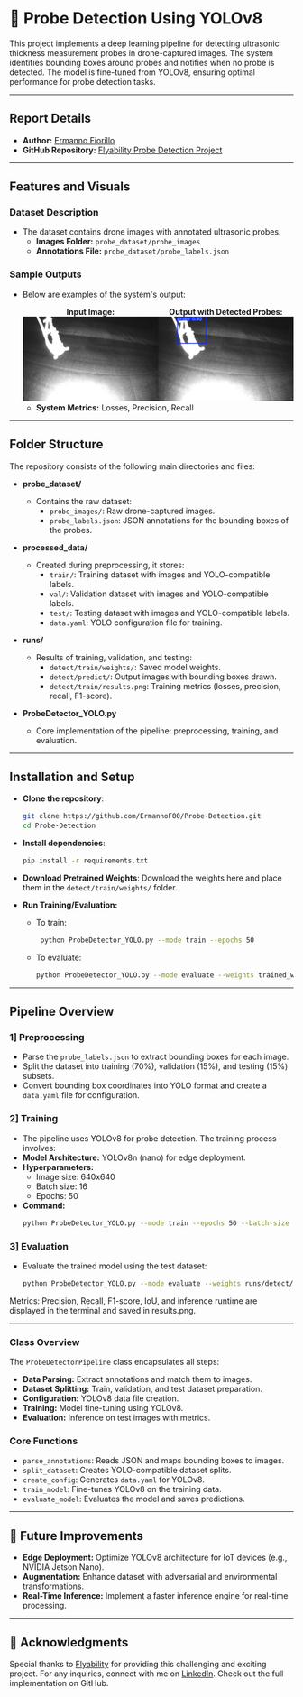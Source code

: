# 🚀 Probe Detection Using YOLOv8

This project implements a deep learning pipeline for detecting ultrasonic thickness measurement probes in drone-captured images. The system identifies bounding boxes around probes and notifies when no probe is detected. The model is fine-tuned from YOLOv8, ensuring optimal performance for probe detection tasks.

---

## Report Details

- **Author:** [Ermanno Fiorillo](https://www.linkedin.com/in/ermanno-fiorillo-799296171)
- **GitHub Repository:** [Flyability Probe Detection Project](https://github.com/ErmannoF00/Probe-Detection.git)

---

## Features and Visuals

### Dataset Description

- The dataset contains drone images with annotated ultrasonic probes.
  - **Images Folder:** `probe_dataset/probe_images`
  - **Annotations File:** `probe_dataset/probe_labels.json`

### Sample Outputs

- Below are examples of the system's output:
  <div style="display: flex; justify-content: space-around;">

  <div style="text-align: center;">
    <strong>Input Image:</strong><br>
    <img src="probe_dataset/probe_images/E300PREMP00002_00725_216_1flight_11100_2.jpg" alt="Input Image" width="300"/>
  </div>

  <div style="text-align: center;">
    <strong>Output with Detected Probes:</strong><br>
    <img src="runs/detect/predict3/E300PREMP00002_00725_216_1flight_11100_2.jpg" alt="Output with Detected Probes" width="300"/>
  </div>
  </div>
  
  - **System Metrics:** Losses, Precision, Recall

---

## Folder Structure

The repository consists of the following main directories and files:

- **probe_dataset/**
  - Contains the raw dataset:
    - `probe_images/`: Raw drone-captured images.
    - `probe_labels.json`: JSON annotations for the bounding boxes of the probes.
  
- **processed_data/**
  - Created during preprocessing, it stores:
    - `train/`: Training dataset with images and YOLO-compatible labels.
    - `val/`: Validation dataset with images and YOLO-compatible labels.
    - `test/`: Testing dataset with images and YOLO-compatible labels.
    - `data.yaml`: YOLO configuration file for training.

- **runs/**
  - Results of training, validation, and testing:
    - `detect/train/weights/`: Saved model weights.
    - `detect/predict/`: Output images with bounding boxes drawn.
    - `detect/train/results.png`: Training metrics (losses, precision, recall, F1-score).

- **ProbeDetector_YOLO.py**
  - Core implementation of the pipeline: preprocessing, training, and evaluation.

---
##  Installation and Setup

- **Clone the repository**:
  ```bash
  git clone https://github.com/ErmannoF00/Probe-Detection.git
  cd Probe-Detection
  ```
  
- **Install dependencies**:
  ```bash
  pip install -r requirements.txt  
  ```
- **Download Pretrained Weights**:
  Download the weights here and place them in the `detect/train/weights/` folder.

- **Run Training/Evaluation:**
  - To train:
    ```bash
     python ProbeDetector_YOLO.py --mode train --epochs 50 
     ```
  - To evaluate:
    ```bash
    python ProbeDetector_YOLO.py --mode evaluate --weights trained_weights/best.pt  
    ```

---
## Pipeline Overview

### 1] Preprocessing

- Parse the `probe_labels.json` to extract bounding boxes for each image.
- Split the dataset into training (70%), validation (15%), and testing (15%) subsets.
- Convert bounding box coordinates into YOLO format and create a `data.yaml` file for configuration.

### 2] Training
  - The pipeline uses YOLOv8 for probe detection. The training process involves:
  - **Model Architecture:** YOLOv8n (nano) for edge deployment.
  - **Hyperparameters:**
    - Image size: 640x640
    - Batch size: 16
    - Epochs: 50
- **Command:**
  ```bash
  python ProbeDetector_YOLO.py --mode train --epochs 50 --batch-size 16
  ```
  
### 3] Evaluation
- Evaluate the trained model using the test dataset:
  ```bash
  python ProbeDetector_YOLO.py --mode evaluate --weights runs/detect/train/weights/best.pt --subset test
  ```
Metrics: Precision, Recall, F1-score, IoU, and inference runtime are displayed in the terminal and saved in results.png.

---

### Class Overview

The `ProbeDetectorPipeline` class encapsulates all steps:

- **Data Parsing:** Extract annotations and match them to images.
- **Dataset Splitting:** Train, validation, and test dataset preparation.
- **Configuration:** YOLOv8 data file creation.
- **Training:** Model fine-tuning using YOLOv8.
- **Evaluation:** Inference on test images with metrics.

### Core Functions

- `parse_annotations`: Reads JSON and maps bounding boxes to images.
- `split_dataset`: Creates YOLO-compatible dataset splits.
- `create_config`: Generates `data.yaml` for YOLOv8.
- `train_model`: Fine-tunes YOLOv8 on the training data.
- `evaluate_model`: Evaluates the model and saves predictions.

---
## 🚩 Future Improvements

- **Edge Deployment:** Optimize YOLOv8 architecture for IoT devices (e.g., NVIDIA Jetson Nano).
- **Augmentation:** Enhance dataset with adversarial and environmental transformations.
- **Real-Time Inference:** Implement a faster inference engine for real-time processing.
---

## 🤝 Acknowledgments

Special thanks to [Flyability](https://www.flyability.com/company-page/) for providing this challenging and exciting project.
For any inquiries, connect with me on [LinkedIn](https://www.linkedin.com/in/ermanno-fiorillo-799296171). Check out the full implementation on GitHub.
